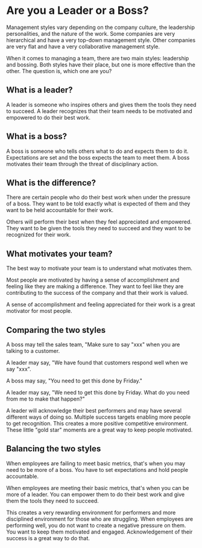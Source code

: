# Are you a Leader or a Boss?

Management styles vary depending on the company culture, the leadership personalities, and the nature
of the work.  Some companies are very hierarchical and have a very top-down management style.  Other
companies are very flat and have a very collaborative management style. 

When it comes to managing a team, there are two main styles: leadership and bossing.  Both styles
have their place, but one is more effective than the other.  The question is, which one are you?

## What is a leader?
A leader is someone who inspires others and gives them the tools they need to succeed.  A leader 
recognizes that their team needs to be motivated and empowered to do their best work. 

## What is a boss?
A boss is someone who tells others what to do and expects them to do it. Expectations are set and
the boss expects the team to meet them.  A boss motivates their team through the threat of disciplinary
action.

## What is the difference?
There are certain people who do their best work when under the pressure of a boss. They want to be told
exactly what is expected of them and they want to be held accountable for their work.

Others will perform their best when they feel appreciated and empowered.  They want to be given the
tools they need to succeed and they want to be recognized for their work.

## What motivates your team?
The best way to motivate your team is to understand what motivates them. 

Most people are motivated by having a sense of accomplishment and feeling like they are 
making a difference.  They want to feel like they are contributing to the success of the 
company and that their work is valued.

A sense of accomplishment and feeling appreciated for their work is a great motivator for most people.

## Comparing the two styles

A boss may tell the sales team, "Make sure to say "xxx" when you are talking to a customer.

A leader may say, "We have found that customers respond well when we say "xxx".

A boss may say, "You need to get this done by Friday."

A leader may say, "We need to get this done by Friday.  What do you need from me to make that happen?"

A leader will acknowledge their best performers and may have several different ways of doing so.
Multiple success targets enabling more people to get recognition.  This creates a more positive 
competitive environment.  These little "gold star" moments are a great way to keep people motivated.

## Balancing the two styles

When employees are failing to meet basic metrics, that's when you may need to be more of a boss.  You
have to set expectations and hold people accountable. 

When employees are meeting their basic metrics, that's when you can be more of a leader.  You can
empower them to do their best work and give them the tools they need to succeed.

This creates a very rewarding environment for performers and more disciplined environment for those
who are struggling. When employees are performing well, you do not want to create a negative pressure
on them.  You want to keep them motivated and engaged.  Acknowledgement of their success is a great
way to do that.


